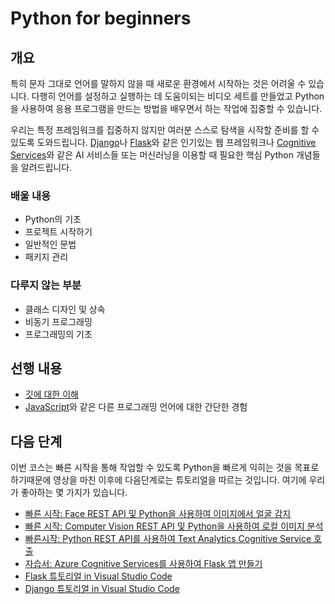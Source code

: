 # Python for beginners

## 개요

특히 문자 그대로 언어를 말하지 않을 때 새로운 환경에서 시작하는 것은 어려울 수 있습니다. 다행히 언어를 설정하고 실행하는 데 도움이되는 비디오 세트를 만들었고 Python을 사용하여 응용 프로그램을 만드는 방법을 배우면서 하는 작업에 집중할 수 있습니다.

우리는 특정 프레임워크를 집중하지 않지만 여러분 스스로 탐색을 시작할 준비를 할 수 있도록 도와드립니다. [Django](https://djangoproject.com)나 [Flask](https://flask.palletsprojects.com/en/1.1.x/)와 같은 인기있는 웹 프레임워크나 [Cognitive Services](https://azure.microsoft.com/services/cognitive-services/)와 같은 AI 서비스들 또는 머신러닝을 이용할 때 필요한 핵심 Python 개념들을 알려드립니다.

### 배울 내용

- Python의 기초
- 프로젝트 시작하기
- 일반적인 문법
- 패키지 관리

### 다루지 않는 부분

- 클래스 디자인 및 상속
- 비동기 프로그래밍
- 프로그래밍의 기초

## 선행 내용

- [깃에 대한 이해](https://git-scm.com/book/en/v1/Getting-Started)
- [JavaScript](https://www.edx.org/course/javascript-introduction)와 같은 다른 프로그래밍 언어에 대한 간단한 경험

## 다음 단계

이번 코스는 빠른 시작을 통해 작업할 수 있도록 Python을 빠르게 익히는 것을 목표로 하기때문에 영상을 마친 이후에 다음단계로는 튜토리얼을 따르는 것입니다. 여기에 우리가 좋아하는 몇 가지가 있습니다.

- [빠른 시작: Face REST API 및 Python을 사용하여 이미지에서 얼굴 감지](https://docs.microsoft.com/azure/cognitive-services/face/QuickStarts/Python?WT.mc_id=python-c9-niner?WT.mc_id=python-c9-niner)
- [빠른 시작: Computer Vision REST API 및 Python을 사용하여 로컬 이미지 분석](https://docs.microsoft.com/azure/cognitive-services/computer-vision/quickstarts/python-disk?WT.mc_id=python-c9-niner?WT.mc_id=python-c9-niner)
- [빠른시작: Python REST API를 사용하여 Text Analytics Cognitive Service 호출](https://docs.microsoft.com/azure/cognitive-services/Text-Analytics/quickstarts/python?WT.mc_id=python-c9-niner?WT.mc_id=python-c9-niner)
- [자습서: Azure Cognitive Services를 사용하여 Flask 앱 만들기](https://docs.microsoft.com/azure/cognitive-services/translator/tutorial-build-flask-app-translation-synthesis?WT.mc_id=python-c9-niner)
- [Flask 튜토리얼 in Visual Studio Code](https://code.visualstudio.com/docs/python/tutorial-flask?WT.mc_id=python-c9-niner)
- [Django 튜토리얼 in Visual Studio Code](https://code.visualstudio.com/docs/python/tutorial-django?WT.mc_id=python-c9-niner)
